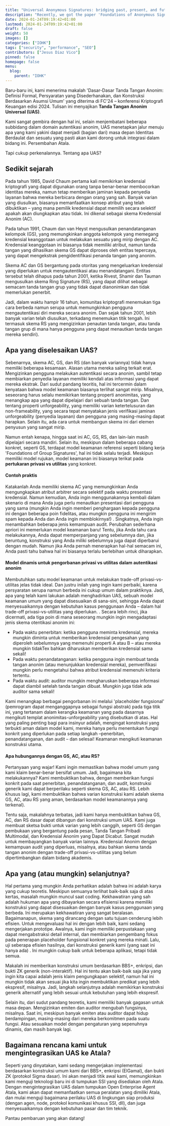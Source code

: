 ```yaml
---
title: "Universal Anonymous Signatures: bridging past, present, and future of anonymous authentication"
description: "Recently, we got the paper 'Foundations of Anonymous Signatures: Formal Definitions, Simplified Requirements, and a Construction Based on General Assumptions' accepted into FC'24 – the 2024 edition of the Financial Cryptography conference. This paper presents Universal Anonymous Signatures (UAS)."
date: 2024-01-24T09:19:42+01:00
lastmod: 2024-01-24T09:19:42+01:00
draft: false
weight: 50
images: []
categories: ["IOHK"]
tags: ["security", "performance", "SEO"]
contributors: ["Jesus Diaz Vico"]
pinned: false
homepage: false
menu:
  blog:
    parent: "IOHK"
---
```


Baru-baru ini, kami menerima makalah 'Dasar-Dasar Tanda Tangan Anonim: Definisi Formal, Persyaratan yang Disederhanakan, dan Konstruksi Berdasarkan Asumsi Umum' yang diterima di FC'24 – konferensi Kriptografi Keuangan edisi 2024. Tulisan ini menyajikan **Tanda Tangan Anonim Universal (UAS)**.

Kami sangat gembira dengan hal ini, selain menjembatani beberapa subbidang dalam domain autentikasi anonim, UAS menetapkan jalur menuju apa yang kami yakini dapat menjadi (bagian dari) masa depan Identitas Berdaulat dan sesuatu yang pasti akan kami dorong untuk integrasi dalam bidang ini. Persembahan Atala.

Tapi cukup perkenalannya. Tentang apa UAS?

## Sedikit sejarah

Pada tahun 1985, David Chaum pertama kali memikirkan kredensial kriptografi yang dapat digunakan orang tanpa benar-benar membocorkan identitas mereka, namun tetap memberikan jaminan kepada penyedia layanan bahwa mereka berbicara dengan orang yang sah. Banyak varian yang diusulkan, biasanya memanfaatkan konsep atribut yang telah dibuktikan – yang mana pemilik kredensial dapat memilih secara selektif apakah akan diungkapkan atau tidak. Ini dikenal sebagai skema Kredensial Anonim (AC).

Pada tahun 1991, Chaum dan van Heyst mengusulkan penandatanganan kelompok (GS), yang memungkinkan anggota kelompok yang memegang kredensial keanggotaan untuk melakukan sesuatu yang mirip dengan AC. Kredensial keanggotaan ini biasanya tidak memiliki atribut, namun tanda tangan yang dihasilkan skema GS dapat diproses oleh entitas tepercaya, yang dapat mengekstrak pengidentifikasi penanda tangan yang anonim.

Skema AC dan GS bergantung pada otoritas yang mengeluarkan kredensial yang diperlukan untuk mengautentikasi atau menandatangani. Entitas tersebut telah dihapus pada tahun 2001, ketika Rivest, Shamir dan Tauman mengusulkan skema Ring Signature (RS), yang dapat dilihat sebagai semacam tanda tangan grup yang tidak dapat dianonimkan dan tidak memerlukan penerbit.

Jadi, dalam waktu hampir 16 tahun, komunitas kriptografi menemukan tiga cara berbeda namun serupa untuk memungkinkan pengguna mengautentikasi diri mereka secara anonim. Dan sejak tahun 2001, lebih banyak varian telah diusulkan, terkadang menemukan titik tengah. Ini termasuk skema RS yang mengizinkan penautan tanda tangan, atau tanda tangan grup di mana hanya pengguna yang dapat menautkan tanda tangan mereka sendiri).

## Apa yang diselesaikan UAS?

Sebenarnya, skema AC, GS, dan RS (dan banyak variannya) tidak hanya memiliki beberapa kesamaan. Alasan utama mereka saling terkait erat. Mengizinkan pengguna melakukan autentikasi secara anonim, sambil tetap membiarkan penyedia layanan memiliki kendali atas informasi yang dapat mereka ekstrak. Dari sudut pandang teoritis, hal ini tercermin dalam kenyataan bahwa model keamanan biasanya terlihat sangat mirip. Misalnya, seseorang harus selalu memikirkan tentang properti anonimitas, yang menangkap apa yang dapat dipelajari dari sebuah tanda tangan. Dan tentang properti unforgeability, yang memiliki varian ketertelusuran dan non-frameability, yang secara tepat menyatakan jenis verifikasi jaminan unforgeability (penyedia layanan) dan pengguna yang masing-masing dapat harapkan. Selain itu, ada cara untuk membangun skema ini dari elemen penyusun yang sangat mirip.

Namun entah kenapa, hingga saat ini AC, GS, RS, dan lain-lain masih dipelajari secara mandiri. Selain itu, meskipun dalam beberapa cabang konkret, seperti GS, terdapat model keamanan referensi seperti bidang kerja 'Foundations of Group Signatures', hal ini tidak selalu terjadi. Meskipun memiliki model rujukan, model keamanan ini biasanya terikat pada **pertukaran privasi vs utilitas** yang konkret.

#### Contoh praktis

Katakanlah Anda memiliki skema AC yang memungkinkan Anda mengungkapkan atribut arbitrer secara selektif pada waktu presentasi kredensial. Namun kemudian, Anda ingin menggunakannya kembali dalam skenario di mana Anda juga perlu menautkan presentasi dari pengguna yang sama (mungkin Anda ingin memberi penghargaan kepada pengguna ini dengan beberapa poin fidelitas, atau mungkin pengguna ini mengirim spam kepada Anda dan Anda ingin memblokirnya!) . Singkatnya, Anda ingin menambahkan beberapa jenis kemampuan audit. Perubahan sederhana apriori ini memerlukan model keamanan baru! Tentu, jika Anda tahu cara melakukannya, Anda dapat memperpanjang yang sebelumnya dan, jika beruntung, konstruksi yang Anda miliki sebelumnya juga dapat diperbarui dengan mudah. Namun jika Anda pernah menerapkan hal-hal semacam ini, Anda pasti tahu bahwa hal ini biasanya terlalu berlebihan untuk diharapkan.

#### Model dinamis untuk pengorbanan privasi vs utilitas dalam autentikasi anonim

Membutuhkan satu model keamanan untuk melakukan trade-off privasi-vs-utilitas jelas tidak ideal. Dan justru inilah yang ingin kami perbaiki, karena persyaratan serupa namun berbeda ini cukup umum dalam praktiknya. Jadi, apa yang telah kami lakukan adalah menghadirkan UAS, sebuah model keamanan umum yang dapat disesuaikan di sana-sini, sehingga Anda dapat menyesuaikannya dengan kebutuhan kasus penggunaan Anda – dalam hal trade-off privasi-vs-utilitas yang diperlukan. . Secara lebih rinci, jika dicermati, ada tiga poin di mana seseorang mungkin ingin mengadaptasi jenis skema otentikasi anonim ini:

- Pada waktu penerbitan: ketika pengguna meminta kredensial, mereka mungkin diminta untuk memberikan kredensial pengesahan yang diperoleh sebelumnya yang memenuhi properti A atau B – atau mereka mungkin tidakTex
bahkan diharuskan memberikan kredensial sama sekali!
- Pada waktu penandatanganan: ketika pengguna ingin membuat tanda tangan anonim (atau menunjukkan kredensial mereka), pemverifikasi mungkin perlu mengetahui bahwa atribut kredensial memenuhi kriteria tertentu.
- Pada waktu audit: auditor mungkin mengharuskan beberapa informasi dapat diambil setelah tanda tangan dibuat. Mungkin juga tidak ada auditor sama sekali!

Kami menangkap berbagai pengorbanan ini melalui 'placeholder fungsional' (pemrogram dapat menganggapnya sebagai fungsi abstrak) pada tiga titik ini, yang tertanam dalam kerangka keamanan yang pada dasarnya mengikuti templat anonimitas-unforgeability yang disebutkan di atas. Hal yang paling penting bagi para insinyur adalah, mengingat konstruksi yang terbukti aman dalam model kami, mereka hanya perlu menentukan fungsi konkrit yang diperlukan pada setiap langkah –penerbitan, penandatanganan, dan audit – dan selesai! Keamanan mengikuti keamanan konstruksi utama.

#### Apa hubungannya dengan GS, AC, atau RS?

Pertanyaan yang wajar! Kami ingin memastikan bahwa model umum yang kami klaim benar-benar bersifat umum. Jadi, bagaimana kita melakukannya? Kami membuktikan bahwa, dengan memberikan fungsi konkrit pada saat penerbitan, penandatanganan, dan audit, konstruksi generik kami dapat berperilaku seperti skema GS, AC, atau RS. Lebih khusus lagi, kami membuktikan bahwa varian konstruksi kami adalah skema GS, AC, atau RS yang aman, berdasarkan model keamanannya yang terkenal).

Tentu saja, makalahnya terbatas, jadi kami hanya membuktikan bahwa GS, AC, dan RS dasar dapat dibangun dari konstruksi umum UAS. Kami juga membuat sketsa bukti untuk varian yang lebih canggih, seperti GS dengan pembukaan yang bergantung pada pesan, Tanda Tangan Pribadi Multimodal, dan Kredensial Anonim yang Dapat Dicabut. Sangat mudah untuk membayangkan banyak varian lainnya. Kredensial Anonim dengan kemampuan audit yang diperluas, misalnya, atau bahkan skema tanda tangan anonim dengan trade-off privasi-vs-utilitas yang belum dipertimbangkan dalam bidang akademis.

## Apa yang (atau mungkin) selanjutnya?

Hal pertama yang mungkin Anda perhatikan adalah bahwa ini adalah karya yang cukup teoretis. Meskipun semuanya terlihat baik-baik saja di atas kertas, masalah mungkin muncul saat coding. Kekhawatiran yang sah adalah hukuman apa yang dibayarkan secara efisiensi karena memiliki konstruksi yang dapat disesuaikan dengan banyak kasus penggunaan yang berbeda. Ini merupakan kekhawatiran yang sangat beralasan. Bagaimanapun, skema yang dirancang dengan satu tujuan cenderung lebih efisien. Untuk mengevaluasi hal ini dengan lebih baik, kami sedang mengerjakan prototipe. Awalnya, kami ingin memiliki perpustakaan yang dapat mengabstraksi detail internal, dan membiarkan pengembang fokus pada penerapan placeholder fungsional konkret yang mereka minati. Lalu, uji seberapa efisien hasilnya, dari konstruksi generik kami (yang saat ini hanya ada) . Ini mungkin cukup baik untuk beberapa aplikasi, tetapi tidak semua.

Makalah ini memberikan konstruksi umum berdasarkan BBS+, enkripsi, dan bukti ZK generik (non-interaktif). Hal ini tentu akan baik-baik saja jika yang ingin kita capai adalah jenis klaim pengungkapan selektif, namun hal ini mungkin tidak akan sesuai jika kita ingin membuktikan predikat yang lebih ekspresif, misalnya. Jadi, langkah selanjutnya adalah memikirkan konstruksi generik alternatif yang lebih sesuai untuk kebutuhan yang lebih ekspresif.

Selain itu, dari sudut pandang teoretis, kami memiliki banyak gagasan untuk masa depan. Mengizinkan emiten dan auditor mengubah fungsinya, misalnya. Saat ini, meskipun banyak emiten atau auditor dapat hidup berdampingan, masing-masing dari mereka berkomitmen pada suatu fungsi. Atau sesuaikan model dengan pengaturan yang sepenuhnya dinamis, dan masih banyak lagi.

## Bagaimana rencana kami untuk mengintegrasikan UAS ke Atala?

Seperti yang dinyatakan, kami sedang mengerjakan implementasi berdasarkan konstruksi umum kami dari BBS+, enkripsi (ElGamal), dan bukti ZK (protokol Sigma dasar). Ini akan menjadi titik awal kami, memungkinkan kami menguji teknologi baru ini di tumpukan SSI yang disediakan oleh Atala. Dengan mengintegrasikan UAS dalam tumpukan Open Enterprise Agent Atala, kami akan dapat memanfaatkan semua peralatan yang dimiliki Atala, dan mulai menguji bagaimana perilaku UAS di lingkungan siap produksi (dengan agen, node, protokol komunikasi khusus SSI, dll), dan juga menyesuaikannya dengan kebutuhan pasar dan tim teknik.

Pantau pembaruan yang akan datang!
​
